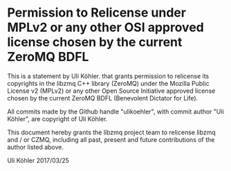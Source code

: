 # Permission to Relicense under MPLv2 or any other OSI approved license chosen by the current ZeroMQ BDFL

This is a statement by Uli Köhler.
that grants permission to relicense its copyrights in the libzmq C++
library (ZeroMQ) under the Mozilla Public License v2 (MPLv2) or any other 
Open Source Initiative approved license chosen by the current ZeroMQ 
BDFL (Benevolent Dictator for Life).

All commits made by the Github handle "ulikoehler", with
commit author "Uli Köhler", are copyright of Uli Köhler.

This document hereby grants the libzmq project team to relicense libzmq and / or CZMQ, 
including all past, present and future contributions of the author listed above.

Uli Köhler
2017/03/25